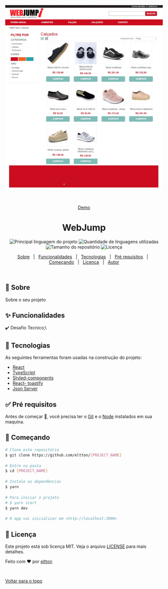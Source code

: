 <div align="center" id="top"> 
  <img src="./public/giff.gif" alt="webjump" />

&#xa0;

<a href="https://webjumpchallenge.vercel.app/calcados">Demo</a>

</div>

<h1 align="center">WebJump</h1>

<p align="center">
  <img alt="Principal linguagem do projeto" src="https://img.shields.io/github/languages/top/eltton/[PROJECT_NAME]?color=56BEB8">

  <img alt="Quantidade de linguagens utilizadas" src="https://img.shields.io/github/languages/count/eltton/[PROJECT_NAME]?color=56BEB8">

  <img alt="Tamanho do repositório" src="https://img.shields.io/github/repo-size/eltton/[PROJECT_NAME]?color=56BEB8">

  <img alt="Licença" src="https://img.shields.io/github/license/eltton/[PROJECT_NAME]?color=56BEB8">

  <!-- <img alt="Github issues" src="https://img.shields.io/github/issues/eltton/[PROJECT_NAME]?color=56BEB8" /> -->

  <!-- <img alt="Github forks" src="https://img.shields.io/github/forks/eltton/[PROJECT_NAME]?color=56BEB8" /> -->

  <!-- <img alt="Github stars" src="https://img.shields.io/github/stars/eltton/[PROJECT_NAME]?color=56BEB8" /> -->
</p>

<!-- Status -->

<!-- <h4 align="center">
	🚧  [PROJECT_NAME] 🚀 Em construção...  🚧
</h4>

<hr> -->

<p align="center">
  <a href="#dart-sobre">Sobre</a> &#xa0; | &#xa0; 
  <a href="#sparkles-funcionalidades">Funcionalidades</a> &#xa0; | &#xa0;
  <a href="#rocket-tecnologias">Tecnologias</a> &#xa0; | &#xa0;
  <a href="#white_check_mark-pré-requesitos">Pré requisitos</a> &#xa0; | &#xa0;
  <a href="#checkered_flag-começando">Começando</a> &#xa0; | &#xa0;
  <a href="#memo-licença">Licença</a> &#xa0; | &#xa0;
  <a href="https://github.com/eltton" target="_blank">Autor</a>
</p>

<br>

## :dart: Sobre

Sobre o seu projeto

## :sparkles: Funcionalidades

:heavy_check_mark: Desafio Tecnico;\

## :rocket: Tecnologias

As seguintes ferramentas foram usadas na construção do projeto:

- [React](https://pt-br.reactjs.org/)
- [TypeScript](https://www.typescriptlang.org/)
- [Styled-components](https://expo.io/)
- [React- toastify](https://nodejs.org/en/)
- [Json Server ](https://reactnative.dev/)

## :white_check_mark: Pré requisitos

Antes de começar :checkered_flag:, você precisa ter o [Git](https://git-scm.com) e o [Node](https://nodejs.org/en/) instalados em sua maquina.

## :checkered_flag: Começando

```bash
# Clone este repositório
$ git clone https://github.com/eltton/[PROJECT_NAME]

# Entre na pasta
$ cd [PROJECT_NAME]

# Instale as dependências
$ yarn

# Para iniciar o projeto
# $ yarn start
$ yarn dev

# O app vai inicializar em <http://localhost:3000>
```

## :memo: Licença

Este projeto está sob licença MIT. Veja o arquivo [LICENSE](LICENSE.md) para mais detalhes.

Feito com :heart: por <a href="https://github.com/eltton" target="_blank">eltton</a>

&#xa0;

<a href="#top">Voltar para o topo</a>
